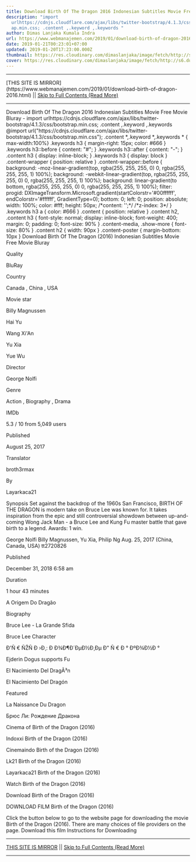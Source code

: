 ```yaml
---
title: Download Birth Of The Dragon 2016 Indonesian Subtitles Movie Free Movie Bluray
description: "import
  urlhttps://cdnjs.cloudflare.com/ajax/libs/twitter-bootstrap/4.1.3/css/bootstr\
  ap.min.css; .content ,.keyword ,.keywords "
author: Dimas Lanjaka Kumala Indra
url: https://www.webmanajemen.com/2019/01/download-birth-of-dragon-2016.html
date: 2019-01-21T00:23:01+07:00
updated: 2019-01-20T17:23:00.000Z
thumbnail: https://res.cloudinary.com/dimaslanjaka/image/fetch/http://s6.dunia21.org/wp-content/uploads/2017/11/film-birth-of-the-dragon-2017.jpg
cover: https://res.cloudinary.com/dimaslanjaka/image/fetch/http://s6.dunia21.org/wp-content/uploads/2017/11/film-birth-of-the-dragon-2017.jpg
---
```


<hr/> [THIS SITE IS MIRROR](https://www.webmanajemen.com/2019/01/download-birth-of-dragon-2016.html) || <a href="https://www.webmanajemen.com/2019/01/download-birth-of-dragon-2016.html" rel="follow" class="button" id="read-more">Skip to Full Contents (Read More)</a> <hr/> Download Birth Of The Dragon 2016 Indonesian Subtitles Movie Free Movie Bluray - import urlhttps://cdnjs.cloudflare.com/ajax/libs/twitter-bootstrap/4.1.3/css/bootstrap.min.css; .content ,.keyword ,.keywords  @import url("https://cdnjs.cloudflare.com/ajax/libs/twitter-bootstrap/4.1.3/css/bootstrap.min.css");  .content *,.keyword *,.keywords * { max-width:100%}  .keywords h3 { margin-right: 15px; color: #666 }   .keywords h3::before { content: "#"; }  .keywords h3::after { content: "-"; }  .content h3 { display: inline-block; }  .keywords h3 { display: block }  .content-wrapper {          position: relative      }      .content-wrapper::before {          background: -moz-linear-gradient(top, rgba(255, 255, 255, 0) 0, rgba(255, 255, 255, 1) 100%);          background: -webkit-linear-gradient(top, rgba(255, 255, 255, 0) 0, rgba(255, 255, 255, 1) 100%);          background: linear-gradient(to bottom, rgba(255, 255, 255, 0) 0, rgba(255, 255, 255, 1) 100%);          filter: progid: DXImageTransform.Microsoft.gradient(startColorstr='#00ffffff', endColorstr='#ffffff', GradientType=0);          bottom: 0;          left: 0;          position: absolute;          width: 100%;          color: #fff;          height: 50px;          /*content: '';*/          /*z-index: 3*/      }      .keywords h3 a {          color: #666      }      .content {          position: relative      }      .content h2,      .content h3 {          font-style: normal;          display: inline-block;          font-weight: 400;          margin: 0;          padding: 0;          font-size: 90%      }      .content-media,      .show-more {          font-size: 80%      }      .content h2 {          width: 90px      }      .content-poster {          margin-bottom: 10px      }    
  Download Birth Of The Dragon (2016) Indonesian Subtitles Movie Free Movie Bluray 

  

  
  
  
  Quality 
  
  BluRay 
  
  
  
  Country 
  
  Canada , China , USA 
  
  
  
  Movie star 
  
  Billy Magnussen 
  
  Hai Yu 
  
  Wang Xi'An 
  
  Yu Xia 
  
  Yue Wu 
  
  
  
  Director 
  
  George Nolfi 
  
  
  
  Genre 
  
  Action , Biography , Drama 
  
  
  
  IMDb 
  
  5.3 
  / 
  10 
  from 
  5,049 
  users 
  
  
  Published 
  
  August 25, 2017 
  
  
  
  Translator 
  
  broth3rmax 
  
  
  
  By 
  
  Layarkaca21 
  
  
  Synopsis 
 Set against the backdrop of the 1960s San Francisco, BIRTH OF THE DRAGON is modern take on Bruce Lee was known for.  It takes inspiration from the epic and still controversial showdown between up-and-coming Wong Jack Man - a Bruce Lee and Kung Fu master battle that gave birth to a legend. 
 Awards: 1 win. 

  George Nolfi 
  Billy Magnussen, Yu Xia, Philip Ng 
  Aug. 25, 2017 (China, Canada, USA) 
  tt2720826 
 
  
  
  Published 
  
  December 31, 2018 6:58 am 
  
  
  
  Duration 
  
  1 hour 43 minutes 
  
  
  
  A Origem Do Dragão 
  
  Biography 
  
  Bruce Lee - La Grande Sfida 
  
  Bruce Lee Character 
  
  Ð'Ñ € ÑŽÑ Ð ›Ð¸: Ð Ð¾Ð¶Ð´ÐµÐ½Ð¸Ðµ Ð" Ñ € Ð ° ÐºÐ¾Ð½Ð ° 
  
  Ejderin Dogus supports Fu 
  
  El Nacimiento Del DragÃ³n 
  
  El Nacimiento Del Dragón 
  
  Featured 
  
  La Naissance Du Dragon 
  
  Брюс Ли: Рождение Дракона 
  
  Cinema of Birth of the Dragon (2016) 
  
  Indoxxi Birth of the Dragon (2016) 
  
  Cinemaindo Birth of the Dragon (2016) 
  
  Lk21 Birth of the Dragon (2016) 
  
  Layarkaca21 Birth of the Dragon (2016) 
  
  Watch Birth of the Dragon (2016) 
  
  Download Birth of the Dragon (2016) 
  
  
  

  
  DOWNLOAD FILM Birth of the Dragon (2016) 
  
  Click the button below to go to the website page for downloading the movie Birth of the Dragon (2016).  There are many choices of file providers on the page. 
   Download this film   Instructions for Downloading <hr/> [THIS SITE IS MIRROR](https://www.webmanajemen.com/2019/01/download-birth-of-dragon-2016.html) || <a href="https://www.webmanajemen.com/2019/01/download-birth-of-dragon-2016.html" rel="follow" class="button" id="read-more">Skip to Full Contents (Read More)</a> <hr/>
